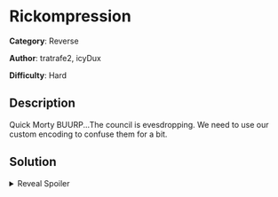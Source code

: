 # Rickompression
**Category**: Reverse

**Author**: tratrafe2, icyDux

**Difficulty**: Hard

## Description
Quick Morty BUURP...The council is evesdropping. 
We need to use our custom encoding to confuse them for a bit.

## Solution
<details>
 <summary>Reveal Spoiler</summary>

Flag: CCSC{these_are_not_Quantum_apples_Morty_they_are_regular_also_encoding_is_not_secure}

</details>